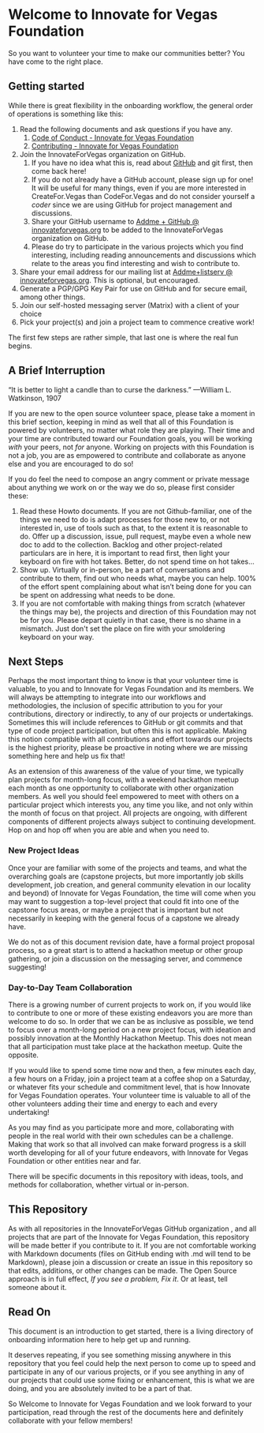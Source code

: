 <!--
 Copyright (C) 2022 Innovate for Vegas Foundation
 
 This file is part of doc-org-howtos.
 
 doc-org-howtos is free software: you can redistribute it and/or modify
 it under the terms of the GNU General Public License as published by
 the Free Software Foundation, either version 3 of the License, or
 (at your option) any later version.
 
 doc-org-howtos is distributed in the hope that it will be useful,
 but WITHOUT ANY WARRANTY; without even the implied warranty of
 MERCHANTABILITY or FITNESS FOR A PARTICULAR PURPOSE.  See the
 GNU General Public License for more details.
 
 You should have received a copy of the GNU General Public License
 along with doc-org-howtos.  If not, see <http://www.gnu.org/licenses/>.
-->

# Welcome to Innovate for Vegas Foundation

So you want to volunteer your time to make our communities better? You have come to the right place.

## Getting started

While there is great flexibility in the onboarding workflow, the general order of operations is something like this:

1. Read the following documents and ask questions if you have any.
   1. [Code of Conduct - Innovate for Vegas Foundation](https://github.com/InnovateForVegas/.github/blob/main/CODE_OF_CONDUCT.md)
   2. [Contributing - Innovate for Vegas Foundation](https://github.com/InnovateForVegas/.github/blob/main/CONTRIBUTING.md)
2. Join the InnovateForVegas organization on GitHub.
      1. If you have no idea what this is, read about [GitHub](github.md) and git first, then come back here!
      2. If you do not already have a GitHub account, please sign up for one! It will be useful for many things, even if you are more interested in CreateFor.Vegas than CodeFor.Vegas and do not consider yourself a *coder* since we are using GitHub for project management and discussions.
      3. Share your GitHub username to [Addme + GitHub @ innovateforvegas.org](mailto:addme+github@innovateforvegas.org) to be added to the InnovateForVegas organization on GitHub.
      4. Please do try to participate in the various projects which you find interesting, including reading announcements and discussions which relate to the areas you find interesting and wish to contribute to.
3. Share your email address for our mailing list at [Addme+listserv @ innovateforvegas.org](mailto:addme+listserv@innovateforvegas.org). This is optional, but encouraged.
4. Generate a PGP/GPG Key Pair for use on GitHub and for secure email, among other things.
5. Join our self-hosted messaging server (Matrix) with a client of your choice
6. Pick your project(s) and join a project team to commence creative work!

The first few steps are rather simple, that last one is where the real fun begins.

## A Brief Interruption

“It is better to light a candle than to curse the darkness.” —William L. Watkinson, 1907

If you are new to the open source volunteer space, please take a moment in this brief section, keeping in mind as well that all of this Foundation is powered by volunteers, no matter what role they are playing. Their time and your time are contributed toward our Foundation goals, you will be working *with* your peers, not *for* anyone. Working on projects with this Foundation is not a job, you are as empowered to contribute and collaborate as anyone else and you are encouraged to do so!

If you do feel the need to compose an angry comment or private message about anything we work on or the way we do so, please first consider these:

1. Read these Howto documents. If you are not Github-familiar, one of the things we need to do is adapt processes for those new to, or not interested in, use of tools such as that, to the extent it is reasonable to do. Offer up a discussion, issue, pull request, maybe even a whole new doc to add to the collection. Backlog and other project-related particulars are in here, it is important to read first, then light your keyboard on fire with hot takes. Better, do not spend time on hot takes…
2. Show up. Virtually or in-person, be a part of conversations and contribute to them, find out who needs what, maybe you can help. 100% of the effort spent complaining about what isn’t being done for you can be spent on addressing what needs to be done.
3. If you are not comfortable with making things from scratch (whatever the things may be), the projects and direction of this Foundation may not be for you. Please depart quietly in that case, there is no shame in a mismatch. Just don't set the place on fire with your smoldering keyboard on your way.

## Next Steps

Perhaps the most important thing to know is that your volunteer time is valuable, to you and to Innovate for Vegas Foundation and its members. We will always be attempting to integrate into our workflows and methodologies, the inclusion of specific attribution to you for your contributions, directory or indirectly, to any of our projects or undertakings. Sometimes this will include references to GitHub or git commits and that type of code project participation, but often this is not applicable. Making this notion compatible with all contributions and effort towards our projects is the highest priority, please be proactive in noting where we are missing something here and help us fix that!

As an extension of this awareness of the value of your time, we typically plan projects for month-long focus, with a weekend hackathon meetup each month as one opportunity to collaborate with other organization members. As well you should feel empowered to meet with others on a particular project which interests you, any time you like, and not only within the month of focus on that project. All projects are ongoing, with different components of different projects always subject to continuing development. Hop on and hop off when you are able and when you need to.

### New Project Ideas

Once your are familiar with some of the projects and teams, and what the overarching goals are (capstone projects, but more importantly job skills development, job creation, and general community elevation in our locality and beyond) of Innovate for Vegas Foundation, the time will come when you may want to suggestion a top-level project that could fit into one of the capstone focus areas, or maybe a project that is important but not necessarily in keeping with the general focus of a capstone we already have.

We do not as of this document revision date, have a formal project proposal process, so a great start is to attend a hackathon meetup or other group gathering, or join a discussion on the messaging server, and commence suggesting!

### Day-to-Day Team Collaboration

There is a growing number of current projects to work on, if you would like to contribute to one or more of these existing endeavors you are more than welcome to do so. In order that we can be as inclusive as possible, we tend to focus over a month-long period on a new project focus, with ideation and possibly innovation at the Monthly Hackathon Meetup. This does not mean that all participation must take place at the hackathon meetup. Quite the opposite.

If you would like to spend some time now and then, a few minutes each day, a few hours on a Friday, join a project team at a coffee shop on a Saturday, or whatever fits your schedule and commitment level, that is how Innovate for Vegas Foundation operates. Your volunteer time is valuable to all of the other volunteers adding their time and energy to each and every undertaking!

As you may find as you participate more and more, collaborating with people in the real world with their own schedules can be a challenge. Making that work so that all involved can make forward progress is a skill worth developing for all of your future endeavors, with Innovate for Vegas Foundation or other entities near and far.

There will be specific documents in this repository with ideas, tools, and methods for collaboration, whether virtual or in-person.

## This Repository

As with all repositories in the InnovateForVegas GitHub organization , and all projects that are part of the Innovate for Vegas Foundation, this repository will be made better if you contribute to it. If you are not comfortable working with Markdown documents (files on GitHub ending with .md will tend to be Markdown), please join a discussion or create an issue in this repository so that edits, additions, or other changes can be made. The Open Source approach is in full effect, *If you see a problem, Fix it*. Or at least, tell someone about it.

## Read On

This document is an introduction to get started, there is a living directory of onboarding information here to help get up and running.

It deserves repeating, if you see something missing anywhere in this repository that you feel could help the next person to come up to speed and participate in any of our various projects, or if you see anything in any of our projects that could use some fixing or enhancement, this is what we are doing, and you are absolutely invited to be a part of that.

So Welcome to Innovate for Vegas Foundation and we look forward to your participation, read through the rest of the documents here and definitely collaborate with your fellow members!
